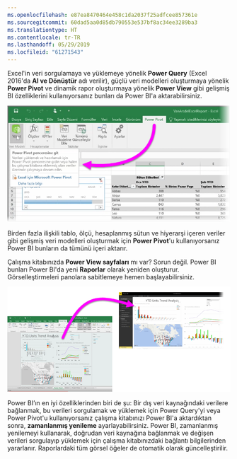 ```yaml
---
ms.openlocfilehash: e87ea8470464e458c1da2037f25adfcee857361e
ms.sourcegitcommit: 60dad5aa0d85db790553e537bf8ac34ee3289ba3
ms.translationtype: HT
ms.contentlocale: tr-TR
ms.lasthandoff: 05/29/2019
ms.locfileid: "61271543"
---
```

Excel'in veri sorgulamaya ve yüklemeye yönelik **Power Query** (Excel 2016'da **Al ve Dönüştür** adı verilir), güçlü veri modelleri oluşturmaya yönelik **Power Pivot** ve dinamik rapor oluşturmaya yönelik **Power View** gibi gelişmiş BI özelliklerini kullanıyorsanız bunları da Power BI'a aktarabilirsiniz.

![](media/5-3-import-powerpivot-powerview/5-3_1.png)

Birden fazla ilişkili tablo, ölçü, hesaplanmış sütun ve hiyerarşi içeren veriler gibi gelişmiş veri modelleri oluşturmak için **Power Pivot**'u kullanıyorsanız Power BI bunların da tümünü içeri aktarır.

Çalışma kitabınızda **Power View sayfaları** mı var? Sorun değil. Power BI bunları Power BI'da yeni **Raporlar** olarak yeniden oluşturur. Görselleştirmeleri panolara sabitlemeye hemen başlayabilirsiniz.

![](media/5-3-import-powerpivot-powerview/5-3_2.png)

Power BI’ın en iyi özelliklerinden biri de şu: Bir dış veri kaynağındaki verilere bağlanmak, bu verileri sorgulamak ve yüklemek için Power Query'yi veya Power Pivot'u kullanıyorsanız çalışma kitabınızı Power BI'a aktardıktan sonra, **zamanlanmış yenileme** ayarlayabilirsiniz. Power BI, zamanlanmış yenilemeyi kullanarak, doğrudan veri kaynağına bağlanmak ve değişen verileri sorgulayıp yüklemek için çalışma kitabınızdaki bağlantı bilgilerinden yararlanır. Raporlardaki tüm görsel öğeler de otomatik olarak güncelleştirilir.

